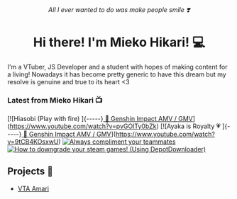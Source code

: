 <div align=center>
 
###### All I ever wanted to do was make people smile ❣️
 
 # Hi there! I'm Mieko Hikari! 💻
</div>
I'm a VTuber, JS Developer and a student with hopes of making content for a living! Nowadays it has become pretty generic to have this dream but my resolve is genuine and true to its heart <3

### Latest from Mieko Hikari 📺
<!-- BEGIN YOUTUBE-CARDS -->

[![Hiasobi (Play with fire)   ]{-----}[   🍰 Genshin Impact AMV / GMV](https://ytcards.demolab.com/?id=pvGOlTy0bZk&title=Hiasobi+%28Play+with+fire%29+++%5D%7B-----%7D%5B+++%F0%9F%8D%B0+Genshin+Impact+AMV+%2F+GMV&lang=en&timestamp=1659970838&background_color=%230d1117&title_color=%23ffffff&stats_color=%23dedede&width=250 "Hiasobi (Play with fire)   ]{-----}[   🍰 Genshin Impact AMV / GMV")](https://www.youtube.com/watch?v=pvGOlTy0bZk)
[![Ayaka is Royalty 💗   ]{-----}[   🍰 Genshin Impact AMV / GMV](https://ytcards.demolab.com/?id=9tCB4KOsxwU&title=Ayaka+is+Royalty+%F0%9F%92%97+++%5D%7B-----%7D%5B+++%F0%9F%8D%B0+Genshin+Impact+AMV+%2F+GMV&lang=en&timestamp=1659535204&background_color=%230d1117&title_color=%23ffffff&stats_color=%23dedede&width=250 "Ayaka is Royalty 💗   ]{-----}[   🍰 Genshin Impact AMV / GMV")](https://www.youtube.com/watch?v=9tCB4KOsxwU)
[![​Always compliment your teammates](https://ytcards.demolab.com/?id=k4zHcMpq0O8&title=%E2%80%8BAlways+compliment+your+teammates&lang=en&timestamp=1658649595&background_color=%230d1117&title_color=%23ffffff&stats_color=%23dedede&width=250 "​Always compliment your teammates")](https://www.youtube.com/watch?v=k4zHcMpq0O8)
[![How to downgrade your steam games! (Using DepotDownloader)](https://ytcards.demolab.com/?id=x_8KNOeLqyY&title=How+to+downgrade+your+steam+games%21+%28Using+DepotDownloader%29&lang=en&timestamp=1643890302&background_color=%230d1117&title_color=%23ffffff&stats_color=%23dedede&width=250 "How to downgrade your steam games! (Using DepotDownloader)")](https://www.youtube.com/watch?v=x_8KNOeLqyY)

<!-- END YOUTUBE-CARDS -->

## Projects 📂
- [VTA Amari](https://github.com/VTuber-Academy/Amari)
